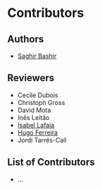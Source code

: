 Contributors
============

## Authors
- [Saghir Bashir](https://github.com/saghirb)

## Reviewers
- Cecile Dubois
- Christoph Gross
- David Mota
- Inês Leitão 
- [Isabel Lafaia](https://github.com/IsabelLafaia)
- [Hugo Ferreira](https://twitter.com/hu_daa)
- Jordi Tarrés-Call

## List of Contributors
- ...

